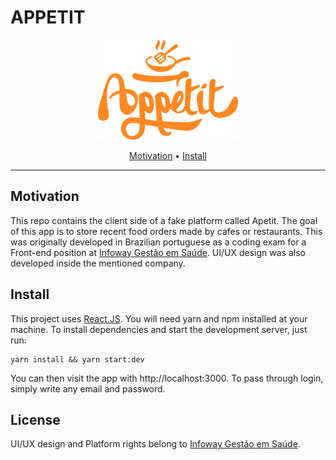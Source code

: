 # APPETIT

<p align="center">
    <img src="src/public/icons/logo.svg"  title="Logo">
</p>


<p align="center">
    <a href="#motivation">Motivation</a> &bull;
    <a href="#install">Install</a>
</p>

-------


## Motivation

This repo contains the client side of a fake platform called Apetit. The goal of this app is to store recent food orders made by cafes or restaurants. This was originally developed in Brazilian portuguese as a coding exam for a Front-end position at [Infoway Gestão em Saúde](https://infoway-br.com). UI/UX design was also developed inside the mentioned company.


## Install

This project uses [React.JS](https://pt-br.reactjs.org/). You will need yarn and npm installed at your machine. To install dependencies and start the development server, just run:

```
yarn install && yarn start:dev
```

You can then visit the app with http://localhost:3000. To pass through login, simply write any email and password.

## License

UI/UX design and Platform rights belong to [Infoway Gestão em Saúde](https://infoway-br.com).
